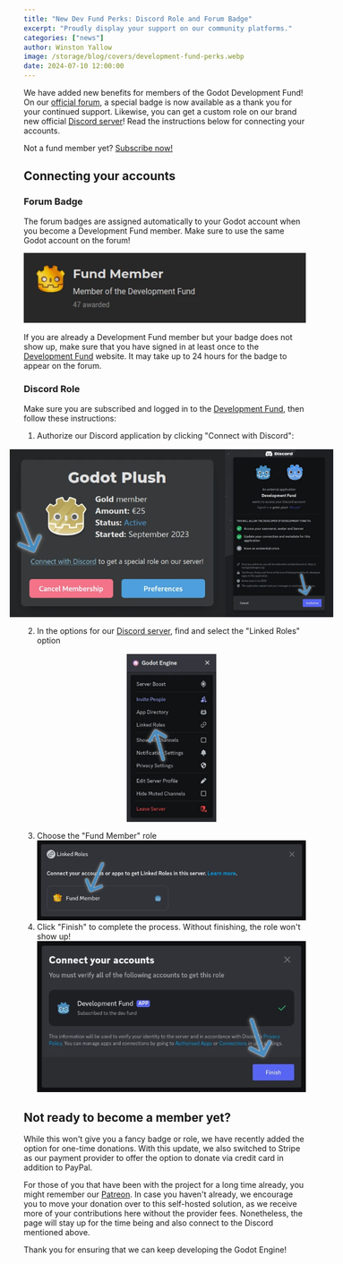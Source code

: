 ```yaml
---
title: "New Dev Fund Perks: Discord Role and Forum Badge"
excerpt: "Proudly display your support on our community platforms."
categories: ["news"]
author: Winston Yallow
image: /storage/blog/covers/development-fund-perks.webp
date: 2024-07-10 12:00:00
---
```


We have added new benefits for members of the Godot Development Fund! On our [official forum](https://forum.godotengine.org/), a special badge is now available as a thank you for your continued support. Likewise, you can get a custom role on our brand new official [Discord server](https://discord.com/invite/7HtykRQ4Rg)! Read the instructions below for connecting your accounts.

Not a fund member yet? [Subscribe now!](https://fund.godotengine.org/#membership)

## Connecting your accounts

### Forum Badge

The forum badges are assigned automatically to your Godot account when you become a Development Fund member. Make sure to use the same Godot account on the forum!

![Badge with a golden Godot logo and the text "Fund Member - Member of the Development Fund", awarded to 47 users](/storage/blog/development-fund-perks/forum-badge.webp)

If you are already a Development Fund member but your badge does not show up, make sure that you have signed in at least once to the [Development Fund](https://fund.godotengine.org/#membership) website. It may take up to 24 hours for the badge to appear on the forum.

### Discord Role

Make sure you are subscribed and logged in to the [Development Fund](https://fund.godotengine.org/#membership), then follow these instructions:

1. Authorize our Discord application by clicking "Connect with Discord":
   <div class="preview-image-container">
      <img alt='Screenshot of the Fund page showing the "Connect with Discord" option' src='/storage/blog/development-fund-perks/fund-website.webp'/>
      <img alt='Screenshot of discord prompt asking for Authorization' src='/storage/blog/development-fund-perks/discord-auth.webp'/>
   </div>
2. In the options for our [Discord server](https://discord.com/invite/7HtykRQ4Rg), find and select the "Linked Roles" option
   <div class="preview-image-container">
      <img alt='Screenshot of discord server menu with "Linked Roles" option' src='/storage/blog/development-fund-perks/discord-menu.webp'/>
   </div>
3. Choose the "Fund Member" role
   ![Screenshot of discord prompt asking for Authorization](/storage/blog/development-fund-perks/discord-select-role.webp)
4. Click "Finish" to complete the process. Without finishing, the role won't show up!
   ![Screenshot of discord prompt asking for Authorization](/storage/blog/development-fund-perks/discord-finish.webp)

## Not ready to become a member yet?

While this won't give you a fancy badge or role, we have recently added the option for one-time donations. With this update, we also switched to Stripe as our payment provider to offer the option to donate via credit card in addition to PayPal.

For those of you that have been with the project for a long time already, you might remember our [Patreon](https://patreon.com/godotengine). In case you haven't already, we encourage you to move your donation over to this self-hosted solution, as we receive more of your contributions here without the provider fees. Nonetheless, the page will stay up for the time being and also connect to the Discord mentioned above.

Thank you for ensuring that we can keep developing the Godot Engine!

<style>
	.preview-image-container {
		display: flex;
		justify-content: center;
		align-items: center;
		padding: 16px;
		background-color: transparent;
	}
	.preview-image-container {
		background-color: transparent;
	}
	.preview-image-container img {
		max-height: 300px;
		background-color: transparent;
	}
</style>
